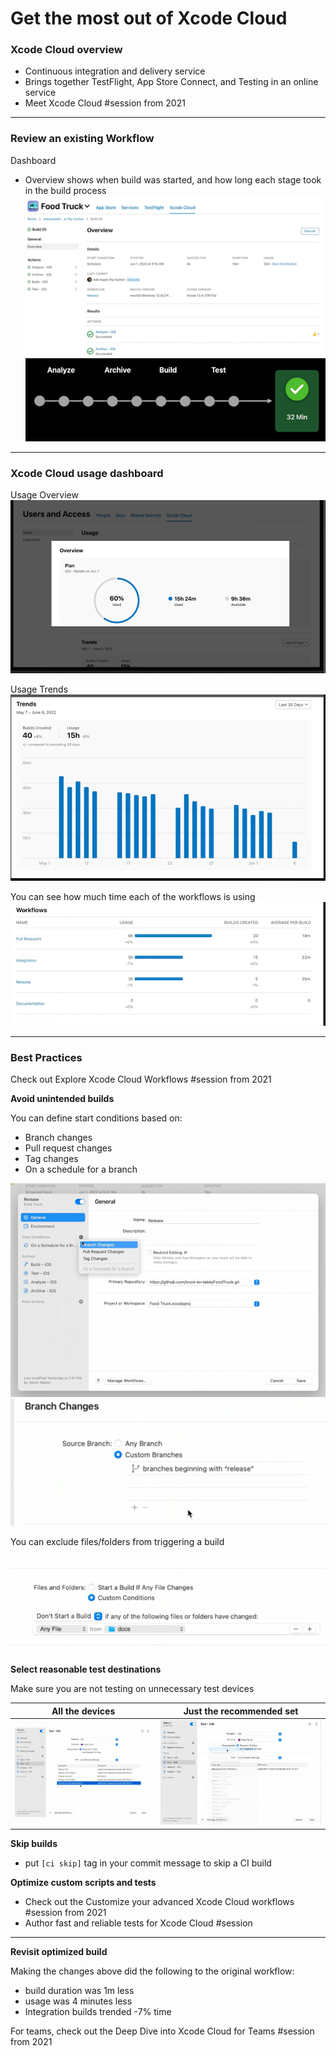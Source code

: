 # **Get the most out of Xcode Cloud**

### **Xcode Cloud overview**

* Continuous integration and delivery service
* Brings together TestFlight, App Store Connect, and Testing in an online service
* Meet Xcode Cloud #session from 2021

---

### **Review an existing Workflow**

Dashboard

* Overview shows when build was started, and how long each stage took in the build process
![](images/xcodeCloud/dashboard.png)
![](images/xcodeCloud/usage.png)

---

### **Xcode Cloud usage dashboard**

Usage Overview
![](images/xcodeCloud/usage_overview.png)

Usage Trends
![](images/xcodeCloud/usage_trends.png)

You can see how much time each of the workflows is using
![](images/xcodeCloud/usage_workflows.png)

---

### **Best Practices**

Check out Explore Xcode Cloud Workflows #session from 2021

**Avoid unintended builds**

You can define start conditions based on:

* Branch changes
* Pull request changes
* Tag changes
* On a schedule for a branch

![](images/xcodeCloud/start_conditions.png)
![](images/xcodeCloud/release_branch.png)
 
You can exclude files/folders from triggering a build

![](images/xcodeCloud/exclude_folder.png)
 
**Select reasonable test destinations**

Make sure you are not testing on unnecessary test devices

All the devices | Just the recommended set
--------------- | ------------------------
![](images/xcodeCloud/all_devices.png) | ![](images/xcodeCloud/recommended_devices.png)

**Skip builds**

* put `[ci skip]` tag in your commit message to skip a CI build

**Optimize custom scripts and tests**

* Check out the Customize your advanced Xcode Cloud workflows #session from 2021
* Author fast and reliable tests for Xcode Cloud #session

---

**Revisit optimized build**

Making the changes above did the following to the original workflow:

* build duration was 1m less
* usage was 4 minutes less
* Integration builds trended -7% time

For teams, check out the Deep Dive into Xcode Cloud for Teams #session from 2021
